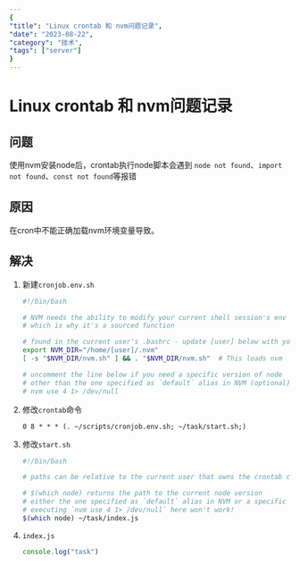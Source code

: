 ```yaml
---
{
"title": "Linux crontab 和 nvm问题记录",
"date": "2023-08-22",
"category": "技术",
"tags": ["server"]
}
---
```

# Linux crontab 和 nvm问题记录

## 问题

使用nvm安装node后，crontab执行node脚本会遇到 `node not found`、`import not found`、`const not found`等报错

## 原因

在cron中不能正确加载nvm环境变量导致。

## 解决

1. 新建`cronjob.env.sh`

   ```sh
   #!/bin/bash
   
   # NVM needs the ability to modify your current shell session's env vars,
   # which is why it's a sourced function
   
   # found in the current user's .bashrc - update [user] below with your user! 
   export NVM_DIR="/home/[user]/.nvm"
   [ -s "$NVM_DIR/nvm.sh" ] && . "$NVM_DIR/nvm.sh"  # This loads nvm
   
   # uncomment the line below if you need a specific version of node
   # other than the one specified as `default` alias in NVM (optional)
   # nvm use 4 1> /dev/null
   ```

2. 修改`crontab`命令

   ```
   0 8 * * * (. ~/scripts/cronjob.env.sh; ~/task/start.sh;)
   ```

3. 修改`start.sh`

   ```sh
   #!/bin/bash
   
   # paths can be relative to the current user that owns the crontab configuration
   
   # $(which node) returns the path to the current node version
   # either the one specified as `default` alias in NVM or a specific version set above
   # executing `nvm use 4 1> /dev/null` here won't work!
   $(which node) ~/task/index.js
   ```

4. `index.js`

   ```js
   console.log("task")
   ```

   
